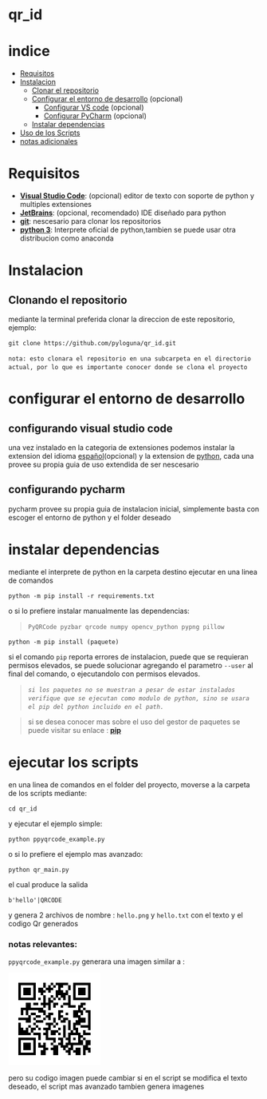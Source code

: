 # **qr_id**

# indice

 + [Requisitos](#Requisitos "ir a requisitos de instalacion")
 + [Instalacion](#Instalacion "ir a la guia de instalacion")
   + [Clonar el repositorio](#Clonando-el-repositorio "ir a guia de clonacion")
   + [Configurar el entorno de desarrollo](#configurar-el-entorno-de-desarrollo "ir a guia de configuracion para desarrollo") (opcional)
     + [Configurar VS code](#configurando-visual-studio-code "guia de vscode") (opcional)
     * [Configurar PyCharm](#configurando-pycharm "guia de pycharm") (opcional)
   + [Instalar dependencias](#instalar-dependencias "instalando dependencias")
 + [Uso de los Scripts](#ejecutar-los-scripts "ir a guia uso")
 + [notas adicionales](#notas-relevantes "ver las notas adicionales")


# Requisitos
- [**Visual Studio Code**](https://code.visualstudio.com/): (opcional) editor de texto con soporte de python y multiples extensiones
- [**JetBrains**](https://www.jetbrains.com/es-es/pycharm/): (opcional, recomendado) IDE diseñado para python 
- [**git**](https://git-scm.com/): nescesario para clonar los repositorios
- [**python 3**](https://www.python.org/downloads/): Interprete oficial de python,tambien se puede usar otra distribucion como anaconda

# Instalacion

## Clonando el repositorio
mediante la terminal preferida clonar la direccion de este repositorio, ejemplo:
```
git clone https://github.com/pyloguna/qr_id.git
```
`nota: esto clonara el repositorio en una subcarpeta en el directorio actual, por lo que es importante conocer donde se clona el proyecto`


# configurar el entorno de desarrollo


## configurando visual studio code

una vez instalado en la categoria de extensiones podemos instalar la extension del idioma [español](https://marketplace.visualstudio.com/items?itemName=MS-CEINTL.vscode-language-pack-es)(opcional) y la extension de [python](https://marketplace.visualstudio.com/items?itemName=ms-python.python), cada una provee su propia guia de uso extendida de ser nescesario

## configurando pycharm

pycharm provee su propia guia de instalacion inicial, simplemente basta con escoger el entorno de python y el folder deseado

# instalar dependencias
mediante el interprete de python en la carpeta destino ejecutar en una linea de comandos
```
python -m pip install -r requirements.txt
```
o si lo prefiere instalar manualmente las dependencias: 
> `PyQRCode pyzbar qrcode numpy opencv_python pypng pillow`
```
python -m pip install (paquete)
```

si el comando `pip` reporta errores de instalacion, puede que se requieran permisos elevados, se puede solucionar agregando el parametro `--user` al final del comando, o ejecutandolo con permisos elevados. 

>*`si los paquetes no se muestran a pesar de estar instalados verifique que se ejecutan como modulo de python, sino se usara el pip del python incluido en el path.`*

>si se desea conocer mas sobre el uso del gestor de paquetes se puede visitar su enlace : [**pip**](https://pypi.org/project/pip/)

# ejecutar los scripts

en una linea de comandos en el folder del proyecto, moverse a la carpeta de los scripts mediante:
```
cd qr_id
```
y ejecutar el ejemplo simple:
```
python ppyqrcode_example.py
```
o si lo prefiere el ejemplo mas avanzado:
```
python qr_main.py
```
el cual produce la salida
```
b'hello'|QRCODE
```
y genera 2 archivos de nombre : `hello.png` y `hello.txt` con el texto y el codigo Qr generados

### **notas relevantes**:
`ppyqrcode_example.py` generara una imagen similar a :

![famous-joke.png](qr_id/famous-joke.png?raw=true)

pero su codigo imagen puede cambiar si en el script se modifica el texto deseado, el script mas avanzado tambien genera imagenes 
